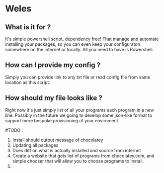 # Weles

## What is it for ?
It's simple powershell script, dependency free! That manage and automate installing your packages,
so you can even keep your configuraton somewhere on the internet or locally.
All you need to have is Powershell.

## How can I provide my config ?
Simply you can provide link to any txt file or read config file from same location as this
script.

## How should my file looks like ?
Right now it's just simply list of all your programs each program in a new line.
Possibly in the future we going to develop some json-like format to support more bespoke
provisioning of your enviroment.  


#TODO :
1. Install should output message of chocolatey
2. Updating all packages
3. Does diff on what is actually installed and source from internet
4. Create a website that gets list of programs from chocolatey.com, and simple chooser
that will allow you to choose programs to install.
5.

